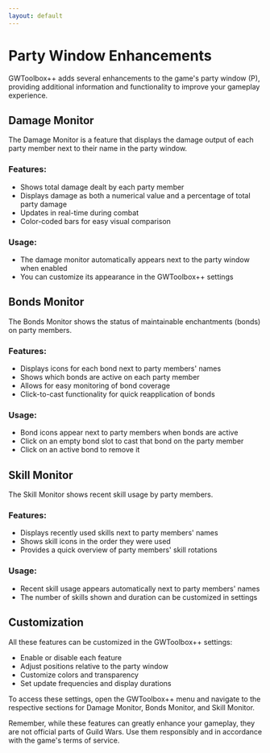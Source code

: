 ```yaml
---
layout: default
---
```


# Party Window Enhancements

GWToolbox++ adds several enhancements to the game's party window (P), providing additional information and functionality to improve your gameplay experience.

## Damage Monitor

The Damage Monitor is a feature that displays the damage output of each party member next to their name in the party window.

### Features:
- Shows total damage dealt by each party member
- Displays damage as both a numerical value and a percentage of total party damage
- Updates in real-time during combat
- Color-coded bars for easy visual comparison

### Usage:
- The damage monitor automatically appears next to the party window when enabled
- You can customize its appearance in the GWToolbox++ settings

## Bonds Monitor

The Bonds Monitor shows the status of maintainable enchantments (bonds) on party members.

### Features:
- Displays icons for each bond next to party members' names
- Shows which bonds are active on each party member
- Allows for easy monitoring of bond coverage
- Click-to-cast functionality for quick reapplication of bonds

### Usage:
- Bond icons appear next to party members when bonds are active
- Click on an empty bond slot to cast that bond on the party member
- Click on an active bond to remove it

## Skill Monitor

The Skill Monitor shows recent skill usage by party members.

### Features:
- Displays recently used skills next to party members' names
- Shows skill icons in the order they were used
- Provides a quick overview of party members' skill rotations

### Usage:
- Recent skill usage appears automatically next to party members' names
- The number of skills shown and duration can be customized in settings

## Customization

All these features can be customized in the GWToolbox++ settings:
- Enable or disable each feature
- Adjust positions relative to the party window
- Customize colors and transparency
- Set update frequencies and display durations

To access these settings, open the GWToolbox++ menu and navigate to the respective sections for Damage Monitor, Bonds Monitor, and Skill Monitor.

Remember, while these features can greatly enhance your gameplay, they are not official parts of Guild Wars. Use them responsibly and in accordance with the game's terms of service.
